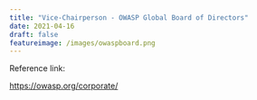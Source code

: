```yaml
---
title: "Vice-Chairperson - OWASP Global Board of Directors"
date: 2021-04-16
draft: false
featureimage: /images/owaspboard.png
---
```


Reference link:

https://owasp.org/corporate/
